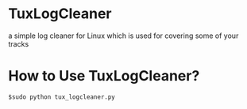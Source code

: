 # TuxLogCleaner
a simple log cleaner for Linux which is used for covering some of your tracks

# How to Use TuxLogCleaner?
```$sudo python tux_logcleaner.py```
